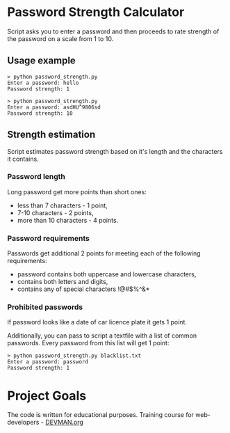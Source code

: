 # Password Strength Calculator

Script asks you to enter a password and then proceeds to rate strength of the password on a scale from 1 to 10.

## Usage example
```
> python password_strength.py
Enter a password: hello
Password strength: 1

> python password_strength.py
Enter a password: asdHU^9806sd
Password strength: 10
```

## Strength estimation

Script estimates password strength based on it's length and the characters it contains.

### Password length

Long password get more points than short ones:
- less than 7 characters - 1 point,
- 7-10 characters - 2 points,
- more than 10 characters - 4 points.

### Password requirements

Passwords get additional 2 points for meeting each of the following requirements:
- password contains both uppercase and lowercase characters,
- contains both letters and digits,
- contains any of special characters !@#$%^&*

### Prohibited passwords

If password looks like a date of car licence plate it gets 1 point.

Additionally, you can pass to script a textfile with a list of common passwords. Every password from this list will get 1 point:
```
> python password_strength.py blacklist.txt
Enter a password: password
Password strength: 1
```


# Project Goals

The code is written for educational purposes. Training course for web-developers - [DEVMAN.org](https://devman.org)
